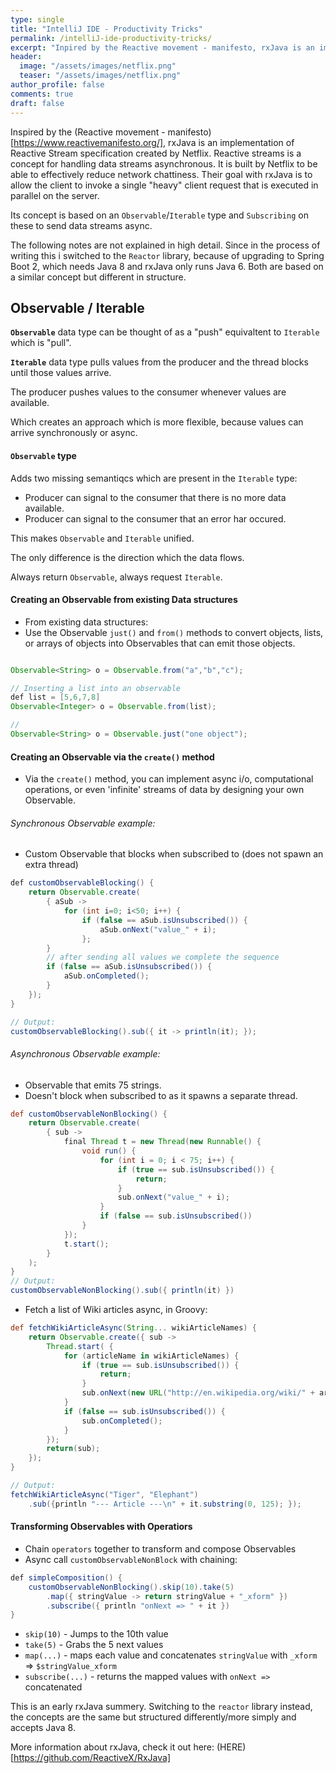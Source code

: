```yaml
---
type: single
title: "IntelliJ IDE - Productivity Tricks"
permalink: /intelliJ-ide-productivity-tricks/
excerpt: "Inpired by the Reactive movement - manifesto, rxJava is an implementation of Reactive Stream specification created by netflix. "
header:
  image: "/assets/images/netflix.png"
  teaser: "/assets/images/netflix.png"
author_profile: false
comments: true
draft: false
---
```


Inspired by the (Reactive movement - manifesto)[https://www.reactivemanifesto.org/], rxJava is an implementation of Reactive Stream specification created by Netflix. Reactive streams is a concept for handling data streams asynchronous. It is built by Netflix to be able to effectively reduce network chattiness. Their goal with rxJava is to allow the client to invoke a single "heavy" client request that is executed in parallel on the server.

Its concept is based on an `Observable`/`Iterable` type and `Subscribing` on these to send data streams async.

The following notes are not explained in high detail. Since in the process of writing this i switched to the `Reactor` library, because of upgrading to Spring Boot 2, which needs Java 8 and rxJava only runs Java 6. Both are based on a similar concept but different in structure.

## Observable / Iterable

**`Observable`** data type can be thought of as a "push" equivaltent to `Iterable` which is "pull".

**`Iterable`** data type pulls values from the producer and the thread blocks until those values arrive.

The producer pushes values to the consumer whenever values are available.

Which creates an approach which is more flexible, because values can arrive synchronously or async.

#### `Observable` type

Adds two missing semantiqcs which are present in the `Iterable` type:

- Producer can signal to the consumer that there is no more data available.
- Producer can signal to the consumer that an error har occured.

This makes `Observable` and `Iterable` unified.

The only difference is the direction which the data flows.

Always return `Observable`, always request `Iterable`.

#### Creating an Observable from existing Data structures

- From existing data structures:
- Use the Observable `just()` and `from()` methods to convert objects, lists, or arrays of objects into Observables that can emit those objects.

```java

Observable<String> o = Observable.from("a","b","c");

// Inserting a list into an observable
def list = [5,6,7,8]
Observable<Integer> o = Observable.from(list);

//
Observable<String> o = Observable.just("one object");

```

#### Creating an Observable via the `create()` method

- Via the `create()` method, you can implement async i/o, computational operations, or even 'infinite' streams of data by designing your own Observable.

###### Synchronous Observable example:

- Custom Observable that blocks when subscribed to (does not spawn an extra thread)

```java
def customObservableBlocking() {
    return Observable.create(
        { aSub ->
            for (int i=0; i<50; i++) {
                if (false == aSub.isUnsubscribed()) {
                    aSub.onNext("value_" + i);
                };
        }
        // after sending all values we complete the sequence
        if (false == aSub.isUnsubscribed()) {
            aSub.onCompleted();
        }
    });
}

// Output:
customObservableBlocking().sub({ it -> println(it); });
```

###### Asynchronous Observable example:

- Observable that emits 75 strings.
- Doesn't block when subscribed to as it spawns a separate thread.

```groovy
def customObservableNonBlocking() {
    return Observable.create(
        { sub ->
            final Thread t = new Thread(new Runnable() {
                void run() {
                    for (int i = 0; i < 75; i++) {
                        if (true == sub.isUnsubscribed()) {
                            return;
                        }
                        sub.onNext("value_" + i);
                    }
                    if (false == sub.isUnsubscribed())
                }
            });
            t.start();
        }
    );
}
// Output:
customObservableNonBlocking().sub({ println(it) })
```

- Fetch a list of Wiki articles async, in Groovy:

```groovy
def fetchWikiArticleAsync(String... wikiArticleNames) {
    return Observable.create({ sub ->
        Thread.start( {
            for (articleName in wikiArticleNames) {
                if (true == sub.isUnsubscribed()) {
                    return;
                }
                sub.onNext(new URL("http://en.wikipedia.org/wiki/" + articleName).getText());
            }
            if (false == sub.isUnsubscribed()) {
                sub.onCompleted();
            }
        });
        return(sub);
    });
}

// Output:
fetchWikiArticleAsync("Tiger", "Elephant")
    .sub({println "--- Article ---\n" + it.substring(0, 125); });
```

#### Transforming Observables with Operatiors

- Chain `operators` together to transform and compose Observables
- Async call `customObservableNonBlock` with chaining:

```java
def simpleComposition() {
    customObservableNonBlocking().skip(10).take(5)
        .map({ stringValue -> return stringValue + "_xform" })
        .subscribe({ println "onNext => " + it })
}
```

- `skip(10)` - Jumps to the 10th value
- `take(5)` - Grabs the 5 next values
- `map(...)` - maps each value and concatenates `stringValue` with `_xform` => `$stringValue_xform`
- `subscribe(...)` - returns the mapped values with `onNext =>` concatenated

This is an early rxJava summery. Switching to the `reactor` library instead, the concepts are the same but structured differently/more simply and accepts Java 8.

More information about rxJava, check it out here: (HERE)[https://github.com/ReactiveX/RxJava]
